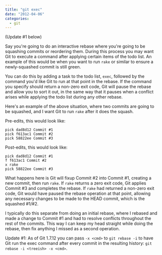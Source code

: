 ```yaml
---
title: "git exec"
date: "2012-04-06"
categories:
  - git
---
```


(Update #1 below)

Say you're going to do an interactive rebase where you're going to be squashing commits or reordering them. During this process you may want Git to execute a command after applying certain items of the todo list. An example of this would be when you want to run `rake` or similar to ensure a newly-squashed commit is still green.

<!--more-->

You can do this by adding a task to the todo list, `exec`, followed by the command you'd like Git to run at that point in the rebase. If the command you specify should return a non-zero exit code, Git will pause the rebase and allow you to sort it out, in the same way that it pauses when a conflict arises while applying the todo list during any other rebase.

Here's an example of the above situation, where two commits are going to be squashed, and I want Git to run `rake` after it does the squash.

Pre-edits, this would look like:

    pick dad8d12 Commit #1
    pick f613ac1 Commit #2
    pick 58822ee Commit #3

Post-edits, this would look like:

    pick dad8d12 Commit #1
    f f613ac1 Commit #2
    x rake
    pick 58822ee Commit #3

What happens here is Git will fixup Commit #2 into Commit #1, creating a new commit, then run `rake`. If `rake` returns a zero exit code, Git applies Commit #3 and completes the rebase. If `rake` had returned a non-zero exit code, Git would have paused the rebase operation at that point, allowing any necessary changes to be made to the HEAD commit, which is the squashed #1/#2.

I typically do this separate from doing an initial rebase, where I rebased and made a change to Commit #1 and had to resolve conflicts throughout the rest of the commits. This way I can keep my head straight while doing the rebase, then fix anything I missed as a second operation.

Update #1: As of Git 1.7.12 you can pass `-x <cmd>` to `git rebase -i` to have Git run the exec command after every commit in the resulting history: `git rebase -i <treeish> -x <cmd>`.
